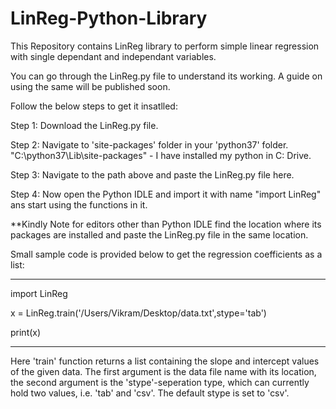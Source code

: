 # LinReg-Python-Library

This Repository contains LinReg library to perform simple linear regression with single dependant and independant variables.

You can go through the LinReg.py file to understand its working.
A guide on using the same will be published soon.

Follow the below steps to get it insatlled:
  
  Step 1: Download the LinReg.py file.
  
  Step 2: Navigate to 'site-packages' folder in your 'python37' folder.
          "C:\python37\Lib\site-packages" - I have installed my python in C: Drive.
          
  Step 3: Navigate to the path above and paste the LinReg.py file here.
  
  Step 4: Now open the Python IDLE and import it with name "import LinReg" ans start using the functions in it.
  
  **Kindly Note for editors other than Python IDLE find the location where its packages are installed and paste the LinReg.py file in the same location.

Small sample code is provided below to get the regression coefficients as a list:

---

import LinReg

x = LinReg.train('/Users/Vikram/Desktop/data.txt',stype='tab')

print(x)

---

Here 'train' function returns a list containing the slope and intercept values of the given data. The first argument is the data file name with its location, the second argument is the 'stype'-seperation type, which can currently hold two values, i.e. 'tab' and 'csv'. The default stype is set to 'csv'.
